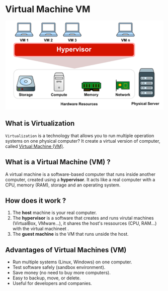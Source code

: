 # Virtual Machine VM
![illustration of vm](./src/vm.png)
## What is Virtualization
`Virtualization` is a technology that allows you to run multiple operation systems on one physical computer? It create a virtual version of computer, called [Virtual Machine (VM)](#what-is-a-virtual-machine-vm).  

## What is a Virtual Machine (VM) ?
A virtual machine is a software-based computer that runs inside another computer, created using a **hypervisor**. 
It acts like a real computer with a CPU, memory (RAM), storage and an operating system. 

## How does it work ?
1. The **host** machine is your real computer.
2. The **hypervisor** is a software that creates and runs virutal machines (VirtualBox, VMware...), it shares the host's ressources (CPU, RAM...) with the virtual machineet .  
3. The **guest machine** is the VM that runs unside the host.  


## Advantages of Virtual Machines (VM)
- Run multiple systems (Linux, Windows) on one computer.
- Test software safely (sandbox environment).
- Save money (no need to buy more computers).
- Easy to backup, move, or delete.
- Useful for developers and companies.